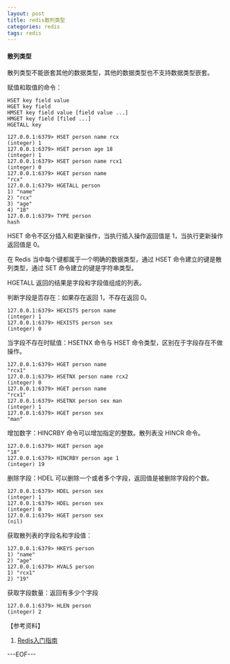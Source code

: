 ```yaml
---
layout: post
title: redis散列类型
categories: redis
tags: redis
---
```


#### 散列类型

散列类型不能嵌套其他的数据类型，其他的数据类型也不支持数据类型嵌套。

赋值和取值的命令：

```
HSET key field value
HGET key field
HMSET key field value [field value ...]
HMGET key field [filed ...]
HGETALL key
```

```
127.0.0.1:6379> HSET person name rcx
(integer) 1
127.0.0.1:6379> HSET person age 18
(integer) 1
127.0.0.1:6379> HSET person name rcx1
(integer) 0
127.0.0.1:6379> HGET person name
"rcx"
127.0.0.1:6379> HGETALL person
1) "name"
2) "rcx"
3) "age"
4) "18"
127.0.0.1:6379> TYPE person
hash
```

HSET 命令不区分插入和更新操作，当执行插入操作返回值是 1，当执行更新操作返回值是 0。

在 Redis 当中每个键都属于一个明确的数据类型，通过 HSET 命令建立的键是散列类型，通过 SET 命令建立的键是字符串类型。

HGETALL 返回的结果是字段和字段值组成的列表。

判断字段是否存在：如果存在返回 1，不存在返回 0。

```
127.0.0.1:6379> HEXISTS person name
(integer) 1
127.0.0.1:6379> HEXISTS person sex
(integer) 0
```

当字段不存在时赋值：HSETNX 命令与 HSET 命令类型，区别在于字段存在不做操作。

```
127.0.0.1:6379> HGET person name
"rcx1"
127.0.0.1:6379> HSETNX person name rcx2
(integer) 0
127.0.0.1:6379> HGET person name
"rcx1"
127.0.0.1:6379> HSETNX person sex man
(integer) 1
127.0.0.1:6379> HGET person sex
"man"
```

增加数字：HINCRBY 命令可以增加指定的整数。散列表没 HINCR 命令。

```
127.0.0.1:6379> HGET person age
"18"
127.0.0.1:6379> HINCRBY person age 1
(integer) 19
```

删除字段：HDEL 可以删除一个或者多个字段，返回值是被删除字段的个数。

```
127.0.0.1:6379> HDEL person sex
(integer) 1
127.0.0.1:6379> HDEL person sex
(integer) 0
127.0.0.1:6379> HGET person sex
(nil)
```

获取散列表的字段名和字段值：

```
127.0.0.1:6379> HKEYS person
1) "name"
2) "age"
127.0.0.1:6379> HVALS person
1) "rcx1"
2) "19"
```

获取字段数量：返回有多少个字段

```
127.0.0.1:6379> HLEN person
(integer) 2
```

【参考资料】

1. [Redis入门指南](http://book.douban.com/subject/24522045/)

---EOF---

